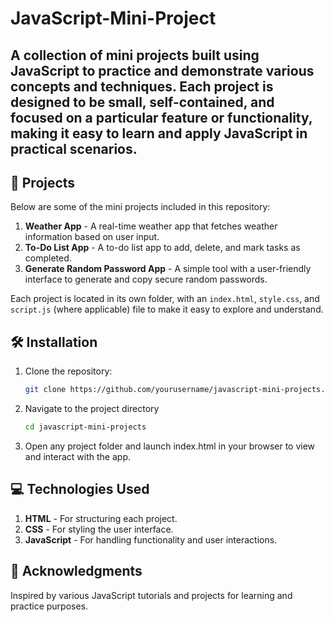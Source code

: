 # JavaScript-Mini-Project

A collection of mini projects built using JavaScript to practice and demonstrate various concepts and techniques. Each project is designed to be small, self-contained, and focused on a particular feature or functionality, making it easy to learn and apply JavaScript in practical scenarios.
---

## 🚀 Projects
Below are some of the mini projects included in this repository:

1. **Weather App** - A real-time weather app that fetches weather information based on user input.
2. **To-Do List App** - A to-do list app to add, delete, and mark tasks as completed.
3. **Generate Random Password App** - A simple tool with a user-friendly interface to generate and copy secure random passwords.

Each project is located in its own folder, with an `index.html`, `style.css`, and `script.js` (where applicable) file to make it easy to explore and understand.

## 🛠️ Installation
1. Clone the repository:
   ```bash
   git clone https://github.com/yourusername/javascript-mini-projects.git
2. Navigate to the project directory
   ```bash
   cd javascript-mini-projects
4. Open any project folder and launch index.html in your browser to view and interact with the app.

## 💻 Technologies Used
1. **HTML** - For structuring each project.
2. **CSS** - For styling the user interface.
3. **JavaScript** - For handling functionality and user interactions.

## 🙏 Acknowledgments
Inspired by various JavaScript tutorials and projects for learning and practice purposes.
